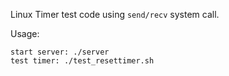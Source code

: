 Linux Timer test code using ``send/recv`` system call.

Usage:
```
start server: ./server
test timer: ./test_resettimer.sh
```
